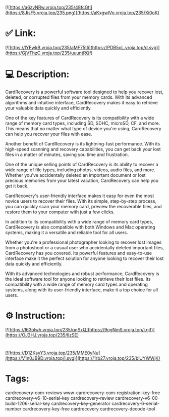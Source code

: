 [![https://a6zvNRw.vroja.top/235/48fcGtI](https://8JisF5.vroja.top/235.png)](https://aKxgwlVo.vroja.top/235/Xi0oK)
# ✅ Link:
[![https://lYFwkB.vroja.top/235/aMF75tIi](https://PDB5oL.vroja.top/d.svg)](https://GjVThzC.vroja.top/235/uuuntRQf)
# 💻 Description:
CardRecovery is a powerful software tool designed to help you recover lost, deleted, or corrupted files from your memory cards. With its advanced algorithms and intuitive interface, CardRecovery makes it easy to retrieve your valuable data quickly and efficiently.

One of the key features of CardRecovery is its compatibility with a wide range of memory card types, including SD, SDHC, microSD, CF, and more. This means that no matter what type of device you're using, CardRecovery can help you recover your files with ease.

Another benefit of CardRecovery is its lightning-fast performance. With its high-speed scanning and recovery capabilities, you can get back your lost files in a matter of minutes, saving you time and frustration.

One of the unique selling points of CardRecovery is its ability to recover a wide range of file types, including photos, videos, audio files, and more. Whether you've accidentally deleted an important document or lost precious memories from your latest vacation, CardRecovery can help you get it back.

CardRecovery's user-friendly interface makes it easy for even the most novice users to recover their files. With its simple, step-by-step process, you can quickly scan your memory card, preview the recoverable files, and restore them to your computer with just a few clicks.

In addition to its compatibility with a wide range of memory card types, CardRecovery is also compatible with both Windows and Mac operating systems, making it a versatile and reliable tool for all users.

Whether you're a professional photographer looking to recover lost images from a photoshoot or a casual user who accidentally deleted important files, CardRecovery has you covered. Its powerful features and easy-to-use interface make it the perfect solution for anyone looking to recover their lost data quickly and efficiently.

With its advanced technologies and robust performance, CardRecovery is the ideal software tool for anyone looking to retrieve their lost files. Its compatibility with a wide range of memory card types and operating systems, along with its user-friendly interface, make it a top choice for all users.

# ⚙️ Instruction:
[![https://I63olwh.vroja.top/235/qqSxQ](https://9ogNmS.vroja.top/i.gif)](https://OJ3HJ.vroja.top/235/IlzSE)
#
[![https://D1ZKsyY3.vroja.top/235/MME0yNu](https://V1n0JB9D.vroja.top/l.svg)](https://1rb27.vroja.top/235/biUYWWjK)
# Tags:
cardrecovery-com-reviews www-cardrecovery-com-registration-key-free cardrecovery-v6-10-serial-key cardrecovery-review cardrecovery-v6-00-build-1206-serial-key cardrecovery-key-generator cardrecovery-6-serial-number cardrecovery-key-free cardrecovery cardrecovery-decode-tool





